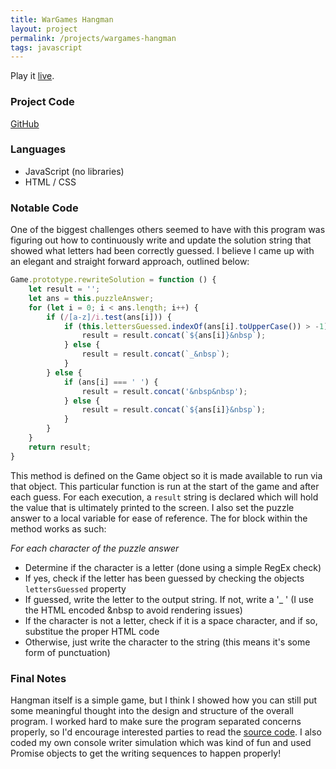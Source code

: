 ```yaml
---
title: WarGames Hangman
layout: project
permalink: /projects/wargames-hangman
tags: javascript
---
```

Play it [live](https://jongrim.github.io/wargames-hangman).

### Project Code
[GitHub](https://github.com/jongrim/wargames-hangman)

### Languages
- JavaScript (no libraries)
- HTML / CSS

### Notable Code
One of the biggest challenges others seemed to have with this program was figuring out how to continuously write and update the solution string that showed what letters had been correctly guessed. I believe I came up with an elegant and straight forward approach, outlined below:
```javascript
Game.prototype.rewriteSolution = function () {
    let result = '';
    let ans = this.puzzleAnswer;
    for (let i = 0; i < ans.length; i++) {
        if (/[a-z]/i.test(ans[i])) {
            if (this.lettersGuessed.indexOf(ans[i].toUpperCase()) > -1) {
                result = result.concat(`${ans[i]}&nbsp`);
            } else {
                result = result.concat(`_&nbsp`);
            }
        } else {
            if (ans[i] === ' ') {
                result = result.concat('&nbsp&nbsp');
            } else {
                result = result.concat(`${ans[i]}&nbsp`);
            }
        }
    }
    return result;
}
```

This method is defined on the Game object so it is made available to run via that object. This particular function is run at the start of the game and after each guess. For each execution, a `result` string is declared which will hold the value that is ultimately printed to the screen. I also set the puzzle answer to a local variable for ease of reference. The for block within the method works as such:

*For each character of the puzzle answer*
- Determine if the character is a letter (done using a simple RegEx check)
- If yes, check if the letter has been guessed by checking the objects `lettersGuessed` property
- If guessed, write the letter to the output string. If not, write a '_ ' (I use the HTML encoded &nbsp to avoid rendering issues)
- If the character is not a letter, check if it is a space character, and if so, substitue the proper HTML code
- Otherwise, just write the character to the string (this means it's some form of punctuation)

### Final Notes
Hangman itself is a simple game, but I think I showed how you can still put some meaningful thought into the design and structure of the overall program. I worked hard to make sure the program separated concerns properly, so I'd encourage interested parties to read the [source code](https://github.com/jongrim/wargames-hangman). I also coded my own console writer simulation which was kind of fun and used Promise objects to get the writing sequences to happen properly!
